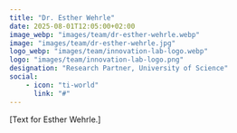 ```yaml
---
title: "Dr. Esther Wehrle"
date: 2025-08-01T12:05:00+02:00
image_webp: "images/team/dr-esther-wehrle.webp"
image: "images/team/dr-esther-wehrle.jpg"
logo_webp: "images/team/innovation-lab-logo.webp" 
logo: "images/team/innovation-lab-logo.png" 
designation: "Research Partner, University of Science"
social:
    - icon: "ti-world"
      link: "#"
---
```


[Text for Esther Wehrle.]

